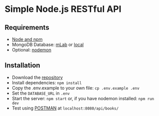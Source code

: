 # Simple Node.js RESTful API

## Requirements
- [Node and npm](https://nodejs.org)
- MongoDB Database: [mLab](https://mlab.com) or [local](https://www.mongodb.com/download-center)
- Optional: [nodemon](http://nodemon.io/)

## Installation

- Download the [repository](https://github.com/BuicuFlorian/Node-REST-API/archive/master.zip)
- Install dependencies: `npm install`
- Copy the .env.example to your own file: `cp .env.example .env`
- Set the `DATABASE_URL` in `.env`
- Start the server: `npm start` or, if you have nodemon installed: `npm run dev`
- Test using [POSTMAN](https://www.getpostman.com/)  at `localhost:8080/api/books/`